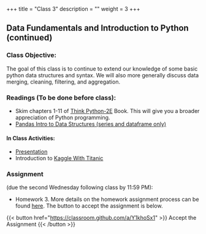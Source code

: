 +++
title = "Class 3"
description = ""
weight = 3
+++

## Data Fundamentals and Introduction to Python (continued)

### Class Objective:

The goal of this class is to continue to extend our knowledge of some basic python data structures and syntax. We will also more generally discuss data merging, cleaning, filtering, and aggregation.

### Readings (To be done before class):
- Skim chapters 1-11 of [Think Python-2E](http://greenteapress.com/wp/think-python-2e) Book.  This will give you a broader appreciation of Python programming.
- [Pandas Intro to Data Structures (series and dataframe only)](http://pandas.pydata.org/pandas-docs/stable/dsintro.html)

#### In Class Activities:
- [Presentation](https://www.dropbox.com/s/n4o9u6fws3yei3a/03-python.pptx?dl=0)
- Introduction to [Kaggle With Titanic](https://www.kaggle.com/c/titanic)

### Assignment
(due the second Wednesday following class by 11:59 PM):

- Homework 3. More details on the homework assignment process can be found [here](/mgmt6560/assignments/). The button to accept the assignment is below.

{{< button href="https://classroom.github.com/a/Y1khoSx1" >}} Accept the Assignment {{< /button >}}
